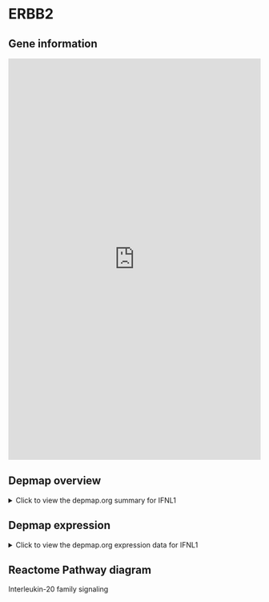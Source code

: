 <h1>ERBB2</h1>

<h2>Gene information</h2>
<iframe src="https://depmap.org/portal/gene/IFNL1?tab=about" style="border:none;width:100%;height:800px"></iframe>

<h2>Depmap overview</h2>
<details>
  <summary>Click to view the depmap.org summary for IFNL1</summary>
  <iframe src="https://depmap.org/portal/gene/IFNL1?tab=overview" style="border:none;width:100%;height:800px"></iframe>
</details>

<h2>Depmap expression</h2>
<details>
  <summary>Click to view the depmap.org expression data for IFNL1</summary>
  <iframe src="https://depmap.org/portal/gene/IFNL1?tab=characterization" style="border:none;width:100%;height:800px"></iframe>
</details>



<h2>Reactome Pathway diagram</h2>
Interleukin-20 family signaling
<div id="diagramHolder"></div>

<script>
    //Creating the Reactome Diagram widget
    //Take into account a proxy needs to be set up in your server side pointing to www.reactome.org
    function onReactomeDiagramReady(){  //This function is automatically called when the widget code is ready to be used
        var diagram = Reactome.Diagram.create({
            "placeHolder" : "diagramHolder",
            "width" : 900,
            "height" : 500
        });

        //Initialising it to the "Hemostasis" pathway
        diagram.loadDiagram("R-HSA-8854691");

        //Adding different listeners

        diagram.onDiagramLoaded(function (loaded) {
            console.info("Loaded ", loaded);
            diagram.flagItems("BAD");
	    diagram.flagItems("Q92934");
            if (loaded == "R-HSA-8854691") diagram.selectItem("R-HSA-8854691");
        });

     }
</script>



